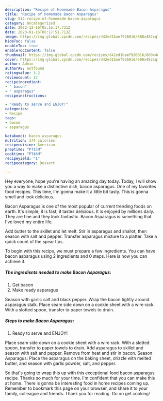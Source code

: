 ```yaml
---
description: "Recipe of Homemade Bacon Asparagus"
title: "Recipe of Homemade Bacon Asparagus"
slug: 512-recipe-of-homemade-bacon-asparagus
category: Uncategorized
date: 2022-12-16T05:16:17.731Z
date: 2023-01-16T00:17:51.713Z
image: https://img-global.cpcdn.com/recipes/d42ed1baef926016/680x482cq70/bacon-asparagus-recipe-main-photo.jpg
hideToc: false
enableToc: true
enableTocContent: false
thumbnail: https://img-global.cpcdn.com/recipes/d42ed1baef926016/680x482cq70/bacon-asparagus-recipe-main-photo.jpg
cover: https://img-global.cpcdn.com/recipes/d42ed1baef926016/680x482cq70/bacon-asparagus-recipe-main-photo.jpg
author: Admin
authorAv: notfound
ratingvalue: 3.2
reviewcount: 13
recipeingredient:
- " bacon"
- " asparagus"
recipeinstructions:

- "Ready to serve and ENJOY!"
categories:
- Recipe
tags:
- bacon
- asparagus

katakunci: bacon asparagus 
nutrition: 174 calories
recipecuisine: American
preptime: "PT15M"
cooktime: "PT46M"
recipeyield: "1"
recipecategory: Dessert

---
```



Hey everyone, hope you're having an amazing day today. Today, I will show you a way to make a distinctive dish, bacon asparagus. One of my favorites food recipes. This time, I'm gonna make it a little bit tasty. This is gonna smell and look delicious.

Bacon Asparagus is one of the most popular of current trending foods on earth. It's simple, it is fast, it tastes delicious. It is enjoyed by millions daily. They are fine and they look fantastic. Bacon Asparagus is something that I've loved my entire life.

Add butter to the skillet and let melt. Stir in asparagus and shallot, then season with salt and pepper. Transfer asparagus mixture to a platter. Take a quick count of the spear tips.


To begin with this recipe, we must prepare a few ingredients. You can have bacon asparagus using 2 ingredients and 0 steps. Here is how you can achieve it.

<!--inarticleads1-->

##### The ingredients needed to make Bacon Asparagus:

1. Get  bacon
1. Make ready  asparagus


Season with garlic salt and black pepper. Wrap the bacon tightly around asparagus stalk. Place seam side down on a cookie sheet with a wire rack. With a slotted spoon, transfer to paper towels to drain. 

<!--inarticleads2-->

##### Steps to make Bacon Asparagus:


1. Ready to serve and ENJOY!

Place seam side down on a cookie sheet with a wire rack. With a slotted spoon, transfer to paper towels to drain. Add asparagus to skillet and season with salt and pepper. Remove from heat and stir in bacon. Season Asparagus: Place the asparagus on the baking sheet, drizzle with melted butter, and season with garlic powder, salt, and pepper. 

So that's going to wrap this up with this exceptional food bacon asparagus recipe. Thanks so much for your time. I'm confident that you can make this at home. There is gonna be interesting food in home recipes coming up. Remember to bookmark this page on your browser, and share it to your family, colleague and friends. Thank you for reading. Go on get cooking!
